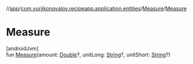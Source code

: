 //[app](../../../index.md)/[com.yuriikonovalov.recipeapp.application.entities](../index.md)/[Measure](index.md)/[Measure](-measure.md)

# Measure

[androidJvm]\
fun [Measure](-measure.md)(amount: [Double](https://kotlinlang.org/api/latest/jvm/stdlib/kotlin/-double/index.html)?, unitLong: [String](https://kotlinlang.org/api/latest/jvm/stdlib/kotlin/-string/index.html)?, unitShort: [String](https://kotlinlang.org/api/latest/jvm/stdlib/kotlin/-string/index.html)?)
